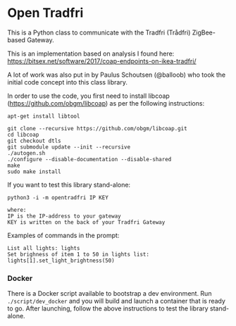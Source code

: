 # Open Tradfri

This is a Python class to communicate with the Tradfri (Trådfri) ZigBee-based Gateway.

This is an implementation based on analysis I found here:  
https://bitsex.net/software/2017/coap-endpoints-on-ikea-tradfri/  

A lot of work was also put in by Paulus Schoutsen (@balloob) who took the initial code concept into this class library.

In order to use the code, you first need to install libcoap (https://github.com/obgm/libcoap) as per the following instructions:

```
apt-get install libtool

git clone --recursive https://github.com/obgm/libcoap.git
cd libcoap
git checkout dtls
git submodule update --init --recursive
./autogen.sh
./configure --disable-documentation --disable-shared
make
sudo make install
```

If you want to test this library stand-alone:

```
python3 -i -m opentradfri IP KEY

where:
IP is the IP-address to your gateway
KEY is written on the back of your Tradfri Gateway

```

Examples of commands in the prompt:
```
List all lights: lights
Set brighness of item 1 to 50 in lights list: lights[1].set_light_brightness(50)

```

### Docker

There is a Docker script available to bootstrap a dev environment. Run `./script/dev_docker` and you will build and launch a container that is ready to go. After launching, follow the above instructions to test the library stand-alone.
